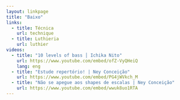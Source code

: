 ```yaml
---
layout: linkpage
title: "Baixo"
links:
  - title: Técnica
    url: technique
  - title: Luthieria
    url: luthier
videos:
  - title: "10 levels of bass │ Ichika Nito"
    url: https://www.youtube.com/embed/ofZ-VyQHeiQ
    lang: eng
  - title: "Estude repertório! | Ney Conceição"
    url: https://www.youtube.com/embed/PG4jWVkch_M
  - title: "Não se apegue aos shapes de escalas | Ney Conceição"
    url: https://www.youtube.com/embed/wwuk8uo1RTA
---
```

